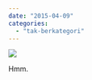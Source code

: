 ```yaml
---
date: "2015-04-09"
categories: 
  - "tak-berkategori"
---
```


![](images/tumblr_nmj2vivngs1rnlyrmo1_1280.jpg)

Hmm.
